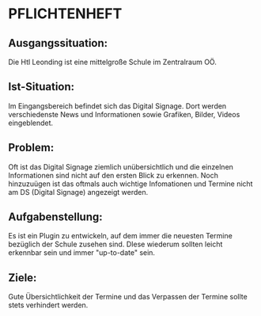 # PFLICHTENHEFT

## Ausgangssituation: 
Die Htl Leonding ist eine mittelgroße Schule im Zentralraum OÖ.

## Ist-Situation:
Im Eingangsbereich befindet sich das Digital Signage. Dort werden 
verschiedenste News und Informationen sowie  Grafiken, Bilder, Videos 
eingeblendet.

## Problem: 
Oft ist das Digital Signage ziemlich unübersichtlich und die einzelnen 
Informationen sind nicht auf den ersten Blick zu erkennen. Noch 
hinzuzuügen ist das oftmals auch wichtige Infomationen und Termine 
nicht am DS (Digital Signage) angezeigt werden.

## Aufgabenstellung: 
Es ist ein Plugin zu entwickeln, auf dem immer die neuesten Termine 
bezüglich der Schule zusehen sind. DIese wiederum sollten leicht 
erkennbar sein und immer "up-to-date" sein.

## Ziele: 
Gute Übersichtlichkeit der Termine und das Verpassen der Termine 
sollte stets verhindert werden.


